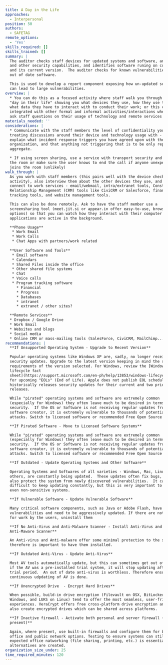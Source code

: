 ```yaml
---
title: A Day in the Life
approaches:
  - Interpersonal
position: 50
authors:
  - SAFETAG
remote_options:
  - 'Yes'
skills_required: []
skills_trained: []
summary: |
  The auditor checks staff devices for updated systems and software, anti-virus
  and other security capabilities, and identifies software runing on computers
  and its current version.  The auditor checks for known vulnerabilities to any
  out of date software.

  This is used to develop a report component exposing how un-updated software
  can lead to large vulnerabilities.
overview: |
  * You can do this as a focused activity where staff walk you through a usual
  "day in their life" showing you what devices they use, how they use them, and
  what data they have to interact with to conduct their work; or this can be
  integrated with other formal and informal activities/interactions where you
  ask staff questions on their usage of technology and remote services
materials_needed: ''
considerations: |
  * Communicate with the staff members the level of confidentiality you are
  treating discussions around their device and technology usage with - i.e.
  explain what incident response triggers you have agreed upon with the
  organization, and that anything not triggering that is to be only reported in
  aggregate.

  * If using screen sharing, use a service with transport security and "lock"
  the room or make sure the user knows to end the call if anyone unexpected
  joins the room (unlikely)
walk_through: |
  As you work with staff members (this pairs well with the device checklist
  activity), also interview them about the other devices they use, and how they
  connect to work services - email/webmail, intra/extranet tools, Constituent
  Relationship Management (CRM) tools like CiviCRM or Salesforce, financial
  tracking tools, and website management tools.

  This can also be done remotely. Ask to have the staff member use a
  screensharing tool (meet.jit.si or appear.in offer easy-to-use, browser based
  options) so that you can watch how they interact with their computer and what
  applications are active in the background.

  **Phone Usage**
   * Work Email
   * Work Calls
   * Chat Apps with partners/work related
   
  **User Software and Tools**
   * Email software
   * Calendars
   * Shared Files inside the office
   * Other shared file systems
   * Chat
   * Voice calls
   * Program tracking software
     * Financial
     * Progress
     * Databases
     * intranet
     * extranet / other sites?

  **Remote Services**
  * Dropbox / Google Drive
  * Work Email
  * Websites and blogs
  * Social media
  * Online CRM or mass-mailing tools (SalesForce, CiviCRM, MailChimp...)
recommendations: |
  **If Unsupported Operating System - Upgrade to Recent Version**

  Popular operating systems like Windows XP are, sadly, no longer receiving
  security updates. Upgrade to the latest version keeping in mind the system
  requirements of the version selected. For Windows, review the [Windows
  lifecycle fact
  sheet](https://support.microsoft.com/en-ph/help/13853/windows-lifecycle-fact-sheet)
  for upcoming "EOLs" (End of Life). Apple does not publish EOL schedules, but
  historically releases security updates for their current and two prior
  releases.

  While "pirated" operating systems and software are extremely common
  (especially for Windows) they often leave much to be desired in terms of
  security.  If the OS or Software is not receiving regular updates from the
  software creator, it is extremely vulnerable to thousands of potential
  attacks. Switch to licensed software or recommended Free Open Source Software

  **If Pirated Software - Move to Licensed Software Systems**

  While "pirated" operating systems and software are extremely common
  (especially for Windows) they often leave much to be desired in terms of
  security.  If the OS or Software is not receiving regular updates from the
  software creator, it is extremely vulnerable to thousands of potential
  attacks. Switch to licensed software or recommended Free Open Source Software

  **If Outdated - Update Operating Systems and Other Software**

  Operating Systems and Softwares of all varieties - Windows, Mac, Linux, and
  others, are constantly being updated.  These updates often fix bugs, but they
  also protect the system from newly discovered vulnerabilities.  It can seem
  difficult to keep updating constantly, but this is very important to protect
  even non-sensitive systems.

  **If Vulnerable Software - Update Vulnerable Software**

  Many critical software components, such as Java or Adobe Flash, have many
  vulnerabilities and need to be aggressively updated. If there are not needed
  for work by the users, uninstall them

  **If No Anti-Virus and Anti-Malware Scanner - Install Anti-Virus and
  Anti-Maware Scanner**

  An Anti-virus and Anti-malware offer some minimal protection to the system and
  therefore is important to have them installed.

  **If Outdated Anti-Virus - Update Anti-Virus**

  Most AV tools automatically update, but this can sometimes get out of sync, or
  if the AV was a pre-installed trial system, it will stop updating after its
  trial period.  An out of date anti-virus is worthless. Therefore ensure that
  continuous udpdating of AV is done.

  **If Unencrypted Drive  - Encrypt Hard Drives**

  When possible, build-in drive encryption (Filevault on OSX, BitLockeron
  Windows, and LUKS on Linux) tend to offer the most seamless, user-friendly
  experiences. VeraCrypt offers free cross-platform drive encryption and cna
  also create encrypted drives which can be shared across platforms.

  **If Inactive firewall - Activate both personal and server firewall (If
  present)**

  Again, where present, use built-in firewalls and configure them for both
  office and public network options. Testing to ensure systems can still perform
  expected office natworking (file sharing, printing, etc.) is essential unless
  alternatives are created.
organization_size_under: 25
time_required_minutes: 120
---
```

